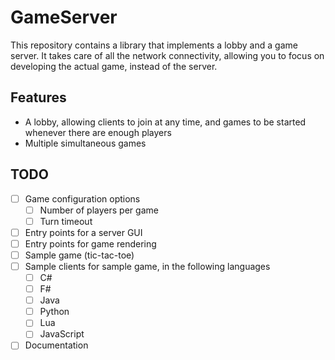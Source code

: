 # GameServer

This repository contains a library that implements a lobby and a game server. It
takes care of all the network connectivity, allowing you to focus on developing
the actual game, instead of the server.

## Features

- A lobby, allowing clients to join at any time, and games to be started
  whenever there are enough players
- Multiple simultaneous games

## TODO

- [ ] Game configuration options
  - [ ] Number of players per game
  - [ ] Turn timeout
- [ ] Entry points for a server GUI
- [ ] Entry points for game rendering
- [ ] Sample game (tic-tac-toe)
- [ ] Sample clients for sample game, in the following languages
  - [ ] C#
  - [ ] F#
  - [ ] Java
  - [ ] Python
  - [ ] Lua
  - [ ] JavaScript
- [ ] Documentation
